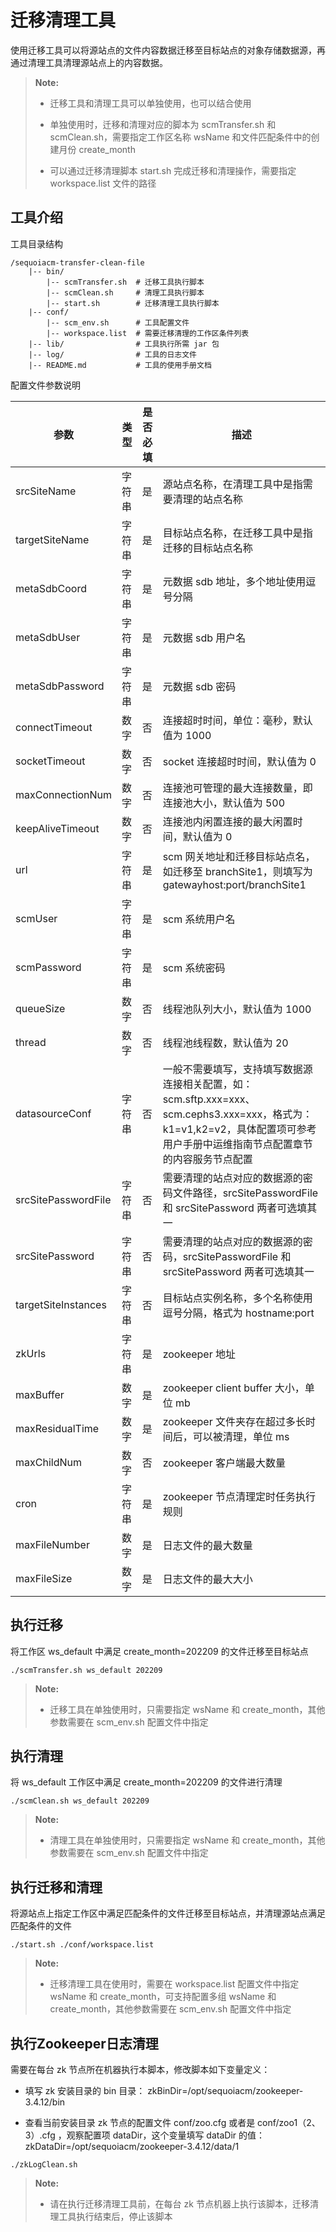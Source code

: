# 迁移清理工具

使用迁移工具可以将源站点的文件内容数据迁移至目标站点的对象存储数据源，再通过清理工具清理源站点上的内容数据。

>  **Note:**
> * 迁移工具和清理工具可以单独使用，也可以结合使用
>
> * 单独使用时，迁移和清理对应的脚本为 scmTransfer.sh 和 scmClean.sh，需要指定工作区名称 wsName 和文件匹配条件中的创建月份 create_month
> 
> * 可以通过迁移清理脚本 start.sh 完成迁移和清理操作，需要指定 workspace.list 文件的路径

## 工具介绍

工具目录结构

```shell
/sequoiacm-transfer-clean-file
    |-- bin/                
        |-- scmTransfer.sh  # 迁移工具执行脚本
        |-- scmClean.sh     # 清理工具执行脚本
        |-- start.sh        # 迁移清理工具执行脚本
    |-- conf/               
        |-- scm_env.sh      # 工具配置文件 
        |-- workspace.list  # 需要迁移清理的工作区条件列表
    |-- lib/                # 工具执行所需 jar 包
    |-- log/                # 工具的日志文件
    |-- README.md           # 工具的使用手册文档
```
配置文件参数说明

| 参数                | 类型                | 是否必填           | 描述                                                                                                           |                     
|---------------------|-------------------|------------------|--------------------------------------------------------------------------------------------------------------|
| srcSiteName         | 字符串               | 是               | 源站点名称，在清理工具中是指需要清理的站点名称                                                                                      |
| targetSiteName      | 字符串               | 是               | 目标站点名称，在迁移工具中是指迁移的目标站点名称                                                                                     |
| metaSdbCoord        | 字符串               | 是               | 元数据 sdb 地址，多个地址使用逗号分隔                                                                                        |
| metaSdbUser         | 字符串               | 是               | 元数据 sdb 用户名                                                                                                  |
| metaSdbPassword     | 字符串               | 是               | 元数据 sdb 密码                                                                                                   |
| connectTimeout      | 数字                | 否               | 连接超时时间，单位：毫秒，默认值为 1000                                                                                       |
| socketTimeout       | 数字                | 否               | socket 连接超时时间，默认值为 0                                                                                         |
| maxConnectionNum    | 数字                | 否               | 连接池可管理的最大连接数量，即连接池大小，默认值为 500                                                                                |
| keepAliveTimeout    | 数字                | 否               | 连接池内闲置连接的最大闲置时间，默认值为 0                                                                                       |
| url                 | 字符串               | 是                | scm 网关地址和迁移目标站点名，如迁移至 branchSite1，则填写为 gatewayhost:port/branchSite1                                          |
| scmUser             | 字符串               | 是                | scm 系统用户名                                                                                                    |
| scmPassword         | 字符串               | 是                | scm 系统密码                                                                                                     |
| queueSize           | 数字                | 否                | 线程池队列大小，默认值为 1000                                                                                            |
| thread              | 数字                | 否                | 线程池线程数，默认值为 20                                                                                               |
| datasourceConf      | 字符串               | 否               | 一般不需要填写，支持填写数据源连接相关配置，如：scm.sftp.xxx=xxx、scm.cephs3.xxx=xxx，格式为：k1=v1,k2=v2，具体配置项可参考用户手册中运维指南节点配置章节的内容服务节点配置 |
| srcSitePasswordFile | 字符串               | 否               | 需要清理的站点对应的数据源的密码文件路径，srcSitePasswordFile 和 srcSitePassword 两者可选填其一                                           |
| srcSitePassword     | 字符串               | 否               | 需要清理的站点对应的数据源的密码，srcSitePasswordFile 和 srcSitePassword 两者可选填其一                                               |
| targetSiteInstances | 字符串               | 否               | 目标站点实例名称，多个名称使用逗号分隔，格式为 hostname:port                                                                        |
| zkUrls              | 字符串               | 是               | zookeeper 地址                                                                                                 |
| maxBuffer           | 数字                | 是               | zookeeper client buffer 大小，单位 mb                                                                             |
| maxResidualTime     | 数字                | 是               | zookeeper 文件夹存在超过多长时间后，可以被清理，单位 ms                                                                           |
| maxChildNum         | 数字                | 否               | zookeeper 客户端最大数量                                                                                            |
| cron               | 字符串               | 是               | zookeeper 节点清理定时任务执行规则                                                                                       |
| maxFileNumber      | 数字                 | 是               | 日志文件的最大数量                                                                                                    |
| maxFileSize        | 数字                 | 是               | 日志文件的最大大小                                                                                                    |

## 执行迁移

将工作区 ws_default 中满足 create_month=202209 的文件迁移至目标站点

```shell
./scmTransfer.sh ws_default 202209
```

>  **Note:**
> * 迁移工具在单独使用时，只需要指定 wsName 和 create_month，其他参数需要在 scm_env.sh 配置文件中指定

## 执行清理

将 ws_default 工作区中满足 create_month=202209 的文件进行清理

```shell
./scmClean.sh ws_default 202209
```

>  **Note:**
> * 清理工具在单独使用时，只需要指定 wsName 和 create_month，其他参数需要在 scm_env.sh 配置文件中指定

## 执行迁移和清理

将源站点上指定工作区中满足匹配条件的文件迁移至目标站点，并清理源站点满足匹配条件的文件

```shell
./start.sh ./conf/workspace.list
```

>  **Note:**
> * 迁移清理工具在使用时，需要在 workspace.list 配置文件中指定 wsName 和 create_month，可支持配置多组 wsName 和 create_month，其他参数需要在 scm_env.sh 配置文件中指定


## 执行Zookeeper日志清理
需要在每台 zk 节点所在机器执行本脚本，修改脚本如下变量定义：
- 填写 zk 安装目录的 bin 目录：
zkBinDir=/opt/sequoiacm/zookeeper-3.4.12/bin

- 查看当前安装目录 zk 节点的配置文件 conf/zoo.cfg 或者是 conf/zoo1（2、3）.cfg  ，观察配置项 dataDir，这个变量填写 dataDir 的值：
zkDataDir=/opt/sequoiacm/zookeeper-3.4.12/data/1

```shell
./zkLogClean.sh
```

>  **Note:**
> * 请在执行迁移清理工具前，在每台 zk 节点机器上执行该脚本，迁移清理工具执行结束后，停止该脚本